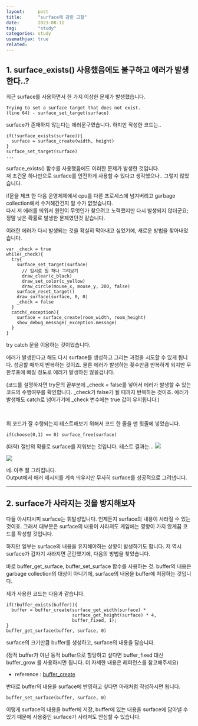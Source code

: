 ```yaml
---
layout:     post
title:      "surface에 관한 고찰"
date:       2023-08-11
tag:        "study"
categories: study
usemathjax: true
related:    
---
```


## 1. surface_exists() 사용했음에도 불구하고 에러가 발생한다..?
최근 surface를 사용하면서 한 가지 이상한 문제가 발생했습니다.

```
﻿Trying to set a surface target that does not exist.
(line 64) - surface_set_target(surface)
```
surface가 존재하지 않는다는 에러문구였습니다. 하지만 작성한 코드는..
```
if(!surface_exists(surface)){
  surface = surface_create(width, height)
}
surface_set_target(surface)
...
```

surface_exists() 함수를 사용했음에도 이러한 문제가 발생한 것입니다.  
저 조건문 하나만으로 surface를 안전하게 사용할 수 있다고 생각했으나..  그렇지 않았습니다.

if문을 체크 한 다음 운영체제에서 cpu를 다른 프로세스에 넘겨버리고 garbage collection에서 수거해간건지 알 수가 없었습니다.  
다시 저 에러를 띄워서 원인이 무엇인가 찾으려고 노력했지만 다시 발생되지 않더군요;  
정말 낮은 확률로 발생한 문제였던것 같습니다.  

이러한 에러가 다시 발생되는 것을 확실히 막아내고 싶었기에, 새로운 방법을 찾아내었습니다.

```
var _check = true
while(_check){
  try{
    surface_set_target(surface)
      // 임시로 원 하나 그려보기
      draw_clear(c_black)
      draw_set_color(c_yellow)
      draw_circle(mouse_x, mouse_y, 200, false)
    surface_reset_target()
    draw_surface(surface, 0, 0)
    _check = false
  }
  catch(_exception){
    surface = surface_create(room_width, room_height)
    show_debug_message(_exception.message)
  }
}
```
try catch 문을 이용하는 것이었습니다.

에러가 발생한다고 해도 다시 surface를 생성하고 그리는 과정을 시도할 수 있게 됩니다. 성공할 때까지 반복하는 것이죠. 물론 에러가 발생하는 횟수만큼 반복하게 되지만 무한루프에 빠질 정도로 에러가 발생하진 않을겁니다.


(코드를 설명하자면 try문의 끝부분에 _check = false를 넣어서 에러가 발생할 수 있는 코드의 수행여부를 확인합니다. _check가 false가 될 때까지 반복하는 것이죠. 에러가 발생해도 catch로 넘어가기에 _check 변수에는 true 값이 유지됩니다.)

​

위 코드가 잘 수행되는지 테스트해보기 위해서 코드 한 줄을 맨 윗줄에 넣었습니다.
```
if(choose(0,1) == 0) surface_free(surface)
```
(대략) 절반의 확률로 surface를 지워보는 것입니다. 테스트 결과는...
![](https://velog.velcdn.com/images/f_works/post/3b88d815-37a2-40a6-9be9-9ee25feeab6f/image.png)

![](https://velog.velcdn.com/images/f_works/post/4da860b4-380c-473d-91f3-fb848fda160d/image.png)

네. 아주 잘 그려집니다.  
Output에서 에러 메시지를 계속 띄우지만 무사히 surface를 성공적으로 그려냅니다.

---

## 2. surface가 사라지는 것을 방지해보자
다들 아시다시피 surface는 휘발성입니다. 언제든지 surface의 내용이 사라질 수 있는 것이죠. 
그래서 대부분은 surface의 내용이 사라져도 게임에는 영향이 가지 않게끔 코드를 작성할 것입니다.

하지만 일부는 surface의 내용을 유지해야하는 상황이 발생하기도 합니다. 
저 역시 surface가 갑자기 사라지면 곤란했기에, 다음의 방법을 찾았습니다.

바로 buffer_get_surface, buffer_set_surface 함수를 사용하는 것. 
buffer의 내용은 garbage collection의 대상이 아니기에, surface의 내용을 buffer에 저장하는 것입니다.

제가 사용한 코드는 다음과 같습니다.
```
if(!buffer_exists(buffer)){
  buffer = buffer_create(surface_get_width(surface) * 
                         surface_get_height(surface) * 4,
                         buffer_fixed, 1);
}
buffer_get_surface(buffer, surface, 0)
```
surface의 크기만큼 buffer를 생성하고, surface의 내용을 담습니다.

(정적 buffer가 아닌 동적 buffer으로 할당하고 싶다면 buffer_fixed 대신 buffer_grow 를 사용하시면 됩니다. 더 자세한 내용은 레퍼런스를 참고해주세요)
- reference : [buffer_create](https://manual.yoyogames.com/GameMaker_Language/GML_Reference/Buffers/buffer_create.htm)

반대로 buffer의 내용을 surface에 반영하고 싶다면 아래처럼 작성하시면 됩니다.
```
buffer_set_surface(buffer, surface, 0)
```
이렇게 surface의 내용을 buffer에 저장, buffer에 있는 내용을 surface에 담아낼 수 있기 때문에 사용중인 surface가 사라져도 안심할 수 있습니다.  
